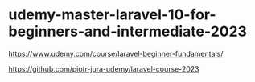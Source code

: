 # udemy-master-laravel-10-for-beginners-and-intermediate-2023
https://www.udemy.com/course/laravel-beginner-fundamentals/

https://github.com/piotr-jura-udemy/laravel-course-2023

